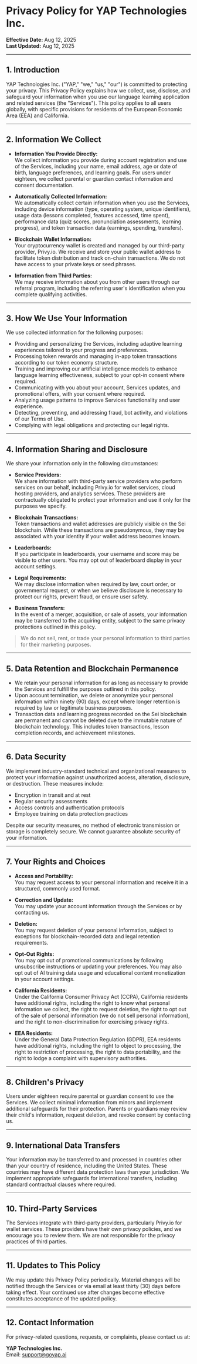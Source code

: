 # Privacy Policy for YAP Technologies Inc.

**Effective Date:** Aug 12, 2025  
**Last Updated:** Aug 12, 2025

---

## 1. Introduction

YAP Technologies Inc. ("YAP," "we," "us," "our") is committed to protecting your privacy. This Privacy Policy explains how we collect, use, disclose, and safeguard your information when you use our language learning application and related services (the "Services"). This policy applies to all users globally, with specific provisions for residents of the European Economic Area (EEA) and California.

---

## 2. Information We Collect

- **Information You Provide Directly:**  
  We collect information you provide during account registration and use of the Services, including your name, email address, age or date of birth, language preferences, and learning goals. For users under eighteen, we collect parental or guardian contact information and consent documentation.

- **Automatically Collected Information:**  
  We automatically collect certain information when you use the Services, including device information (type, operating system, unique identifiers), usage data (lessons completed, features accessed, time spent), performance data (quiz scores, pronunciation assessments, learning progress), and token transaction data (earnings, spending, transfers).

- **Blockchain Wallet Information:**  
  Your cryptocurrency wallet is created and managed by our third-party provider, Privy.io. We receive and store your public wallet address to facilitate token distribution and track on-chain transactions. We do not have access to your private keys or seed phrases.

- **Information from Third Parties:**  
  We may receive information about you from other users through our referral program, including the referring user's identification when you complete qualifying activities.

---

## 3. How We Use Your Information

We use collected information for the following purposes:

- Providing and personalizing the Services, including adaptive learning experiences tailored to your progress and preferences.
- Processing token rewards and managing in-app token transactions according to our token economy structure.
- Training and improving our artificial intelligence models to enhance language learning effectiveness, subject to your opt-in consent where required.
- Communicating with you about your account, Services updates, and promotional offers, with your consent where required.
- Analyzing usage patterns to improve Services functionality and user experience.
- Detecting, preventing, and addressing fraud, bot activity, and violations of our Terms of Use.
- Complying with legal obligations and protecting our legal rights.

---

## 4. Information Sharing and Disclosure

We share your information only in the following circumstances:

- **Service Providers:**  
  We share information with third-party service providers who perform services on our behalf, including Privy.io for wallet services, cloud hosting providers, and analytics services. These providers are contractually obligated to protect your information and use it only for the purposes we specify.

- **Blockchain Transactions:**  
  Token transactions and wallet addresses are publicly visible on the Sei blockchain. While these transactions are pseudonymous, they may be associated with your identity if your wallet address becomes known.

- **Leaderboards:**  
  If you participate in leaderboards, your username and score may be visible to other users. You may opt out of leaderboard display in your account settings.

- **Legal Requirements:**  
  We may disclose information when required by law, court order, or governmental request, or when we believe disclosure is necessary to protect our rights, prevent fraud, or ensure user safety.

- **Business Transfers:**  
  In the event of a merger, acquisition, or sale of assets, your information may be transferred to the acquiring entity, subject to the same privacy protections outlined in this policy.

> We do not sell, rent, or trade your personal information to third parties for their marketing purposes.

---

## 5. Data Retention and Blockchain Permanence

- We retain your personal information for as long as necessary to provide the Services and fulfill the purposes outlined in this policy.
- Upon account termination, we delete or anonymize your personal information within ninety (90) days, except where longer retention is required by law or legitimate business purposes.
- Transaction data and learning progress recorded on the Sei blockchain are permanent and cannot be deleted due to the immutable nature of blockchain technology. This includes token transactions, lesson completion records, and achievement milestones.

---

## 6. Data Security

We implement industry-standard technical and organizational measures to protect your information against unauthorized access, alteration, disclosure, or destruction. These measures include:

- Encryption in transit and at rest
- Regular security assessments
- Access controls and authentication protocols
- Employee training on data protection practices

Despite our security measures, no method of electronic transmission or storage is completely secure. We cannot guarantee absolute security of your information.

---

## 7. Your Rights and Choices

- **Access and Portability:**  
  You may request access to your personal information and receive it in a structured, commonly used format.

- **Correction and Update:**  
  You may update your account information through the Services or by contacting us.

- **Deletion:**  
  You may request deletion of your personal information, subject to exceptions for blockchain-recorded data and legal retention requirements.

- **Opt-Out Rights:**  
  You may opt out of promotional communications by following unsubscribe instructions or updating your preferences. You may also opt out of AI training data usage and educational content monetization in your account settings.

- **California Residents:**  
  Under the California Consumer Privacy Act (CCPA), California residents have additional rights, including the right to know what personal information we collect, the right to request deletion, the right to opt out of the sale of personal information (we do not sell personal information), and the right to non-discrimination for exercising privacy rights.

- **EEA Residents:**  
  Under the General Data Protection Regulation (GDPR), EEA residents have additional rights, including the right to object to processing, the right to restriction of processing, the right to data portability, and the right to lodge a complaint with supervisory authorities.

---

## 8. Children's Privacy

Users under eighteen require parental or guardian consent to use the Services. We collect minimal information from minors and implement additional safeguards for their protection. Parents or guardians may review their child's information, request deletion, and revoke consent by contacting us.

---

## 9. International Data Transfers

Your information may be transferred to and processed in countries other than your country of residence, including the United States. These countries may have different data protection laws than your jurisdiction. We implement appropriate safeguards for international transfers, including standard contractual clauses where required.

---

## 10. Third-Party Services

The Services integrate with third-party providers, particularly Privy.io for wallet services. These providers have their own privacy policies, and we encourage you to review them. We are not responsible for the privacy practices of third parties.

---

## 11. Updates to This Policy

We may update this Privacy Policy periodically. Material changes will be notified through the Services or via email at least thirty (30) days before taking effect. Your continued use after changes become effective constitutes acceptance of the updated policy.

---

## 12. Contact Information

For privacy-related questions, requests, or complaints, please contact us at:

**YAP Technologies Inc.**  
Email: support@goyap.ai

